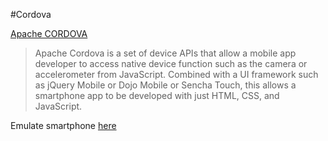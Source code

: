 
#Cordova

[Apache CORDOVA](http://cordova.apache.org/)

> Apache Cordova is a set of device APIs that allow a mobile app developer to access native device function such as the camera or accelerometer from JavaScript. Combined with a UI framework such as jQuery Mobile or Dojo Mobile or Sencha Touch, this allows a smartphone app to be developed with just HTML, CSS, and JavaScript.

Emulate smartphone [here](http://emulate.phonegap.com/)